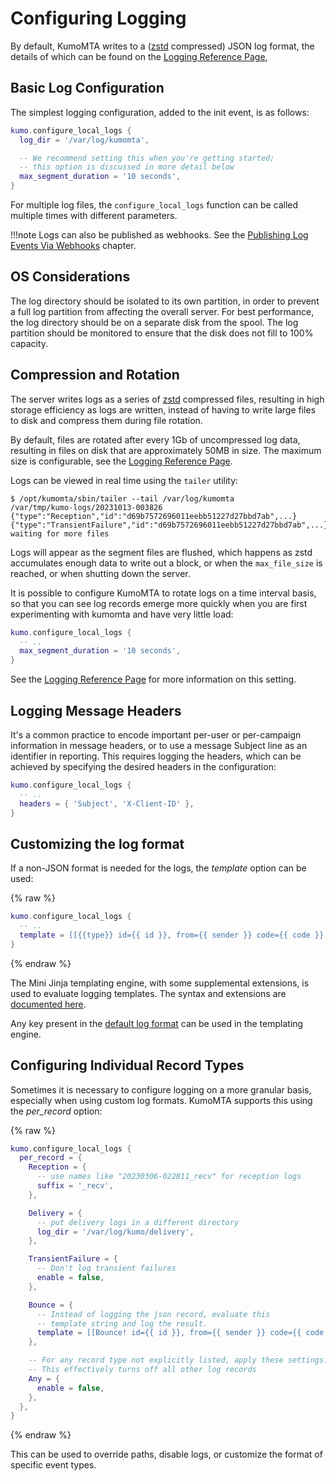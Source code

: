 # Configuring Logging

By default, KumoMTA writes to a ([zstd](https://en.wikipedia.org/wiki/Zstd)
compressed) JSON log format, the details of which can be found on the [Logging
Reference Page](../../reference/log_record.md),

## Basic Log Configuration

The simplest logging configuration, added to the init event, is as follows:

```lua
kumo.configure_local_logs {
  log_dir = '/var/log/kumomta',

  -- We recommend setting this when you're getting started;
  -- this option is discussed in more detail below
  max_segment_duration = '10 seconds',
}
```

For multiple log files, the `configure_local_logs` function can be called
multiple times with different parameters.

!!!note
    Logs can also be published as webhooks. See the [Publishing Log Events Via Webhooks](../operation/webhooks.md) chapter.

## OS Considerations

The log directory should be isolated to its own partition, in order to prevent
a full log partition from affecting the overall server. For best performance,
the log directory should be on a separate disk from the spool. The log
partition should be monitored to ensure that the disk does not fill to 100%
capacity.

## Compression and Rotation

The server writes logs as a series of
[zstd](https://en.wikipedia.org/wiki/Zstd) compressed files,
resulting in high storage efficiency as logs are written, instead of having to
write large files to disk and compress them during file rotation.

By default, files are rotated after every 1Gb of uncompressed log data,
resulting in files on disk that are approximately 50MB in size. The maximum
size is configurable, see the [Logging Reference
Page](../../reference/kumo/configure_local_logs/max_file_size.md).

Logs can be viewed in real time using the `tailer` utility:

```console
$ /opt/kumomta/sbin/tailer --tail /var/log/kumomta
/var/tmp/kumo-logs/20231013-003826
{"type":"Reception","id":"d69b7572696011eebb51227d27bbd7ab",...}
{"type":"TransientFailure","id":"d69b7572696011eebb51227d27bbd7ab",...}
waiting for more files
```

Logs will appear as the segment files are flushed, which happens as zstd
accumulates enough data to write out a block, or when the `max_file_size` is
reached, or when shutting down the server.

It is possible to configure KumoMTA to rotate logs on a time interval basis,
so that you can see log records emerge more quickly when you are first
experimenting with kumomta and have very little load:

```lua
kumo.configure_local_logs {
  -- ..
  max_segment_duration = '10 seconds',
}
```

See the [Logging Reference
Page](../../reference/kumo/configure_local_logs/max_segment_duration.md) for
more information on this setting.

## Logging Message Headers

It's a common practice to encode important per-user or per-campaign information
in message headers, or to use a message Subject line as an identifier in
reporting. This requires logging the headers, which can be achieved by
specifying the desired headers in the configuration:

```lua
kumo.configure_local_logs {
  -- ..
  headers = { 'Subject', 'X-Client-ID' },
}
```

## Customizing the log format

If a non-JSON format is needed for the logs, the *template* option can be used:

{% raw %}
```lua
kumo.configure_local_logs {
  -- ..
  template = [[{{type}} id={{ id }}, from={{ sender }} code={{ code }} age={{ timestamp - created }}]],
}
```
{% endraw %}

The Mini Jinja templating engine, with some supplemental
extensions, is used to evaluate logging templates.  The syntax and
extensions are [documented here](../../reference/template/index.md).

Any key present in the [default log
format](../../reference/log_record.md) can be used in the
templating engine.

## Configuring Individual Record Types

Sometimes it is necessary to configure logging on a more granular basis, especially when using custom log formats. KumoMTA supports this using the *per_record* option:

{% raw %}
```lua
kumo.configure_local_logs {
  per_record = {
    Reception = {
      -- use names like "20230306-022811_recv" for reception logs
      suffix = '_recv',
    },

    Delivery = {
      -- put delivery logs in a different directory
      log_dir = '/var/log/kumo/delivery',
    },

    TransientFailure = {
      -- Don't log transient failures
      enable = false,
    },

    Bounce = {
      -- Instead of logging the json record, evaluate this
      -- template string and log the result.
      template = [[Bounce! id={{ id }}, from={{ sender }} code={{ code }} age={{ timestamp - created }}]],
    },

    -- For any record type not explicitly listed, apply these settings.
    -- This effectively turns off all other log records
    Any = {
      enable = false,
    },
  },
}
```
{% endraw %}

This can be used to override paths, disable logs, or customize the format of specific event types.
